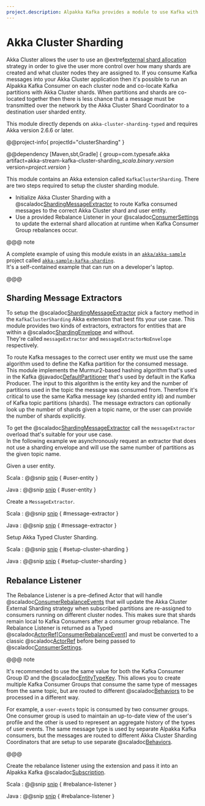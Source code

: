 ```yaml
---
project.description: Alpakka Kafka provides a module to use Kafka with Akka Cluster External Sharding.
---
```

# Akka Cluster Sharding

Akka Cluster allows the user to use an @extref[external shard allocation](akka:/typed/cluster-sharding.html#external-shard-allocation) strategy in order to give the user more control over how many shards are created and what cluster nodes they are assigned to. 
If you consume Kafka messages into your Akka Cluster application then it's possible to run an Alpakka Kafka Consumer on each cluster node and co-locate Kafka partitions with Akka Cluster shards. 
When partitions and shards are co-located together then there is less chance that a message must be transmitted over the network by the Akka Cluster Shard Coordinator to a destination user sharded entity.

This module directly depends on `akka-cluster-sharding-typed` and requires Akka version 2.6.6 or later.

@@project-info{ projectId="clusterSharding" }

@@dependency [Maven,sbt,Gradle] {
  group=com.typesafe.akka
  artifact=akka-stream-kafka-cluster-sharding_$scala.binary.version$
  version=$project.version$
}

This module contains an Akka extension called `KafkaClusterSharding`.
There are two steps required to setup the cluster sharding module.

* Initialize Akka Cluster Sharding with a @scaladoc[ShardingMessageExtractor](akka.cluster.sharding.typed.ShardingMessageExtractor) to route Kafka consumed messages to the correct Akka Cluster shard and user entity.
* Use a provided Rebalance Listener in your @scaladoc[ConsumerSettings](akka.kafka.ConsumerSettings) to update the external shard allocation at runtime when Kafka Consumer Group rebalances occur.

@@@ note

A complete example of using this module exists in an [`akka/akka-sample`](https://github.com/akka/akka-samples) project called [`akka-sample-kafka-sharding`](https://github.com/akka/akka-samples/tree/2.6/akka-sample-kafka-to-sharding-scala).  
It's a self-contained example that can run on a developer's laptop.

@@@

## Sharding Message Extractors

To setup the @scaladoc[ShardingMessageExtractor](akka.cluster.sharding.typed.ShardingMessageExtractor) pick a factory method in the `KafkaClusterSharding` Akka extension that best fits your use case. 
This module provides two kinds of extractors, extractors for entities that are within a @scaladoc[ShardingEnvelope](akka.cluster.sharding.typed.ShardingEnvelope) and without.  
They're called `messageExtractor` and `messageExtractorNoEnvelope` respectively.

To route Kafka messages to the correct user entity we must use the same algorithm used to define the Kafka partition for the consumed message. 
This module implements the Murmur2-based hashing algorithm that's used in the Kafka @javadoc[DefaultPartitioner](org.apache.kafka.clients.producer.Partitioner) that's used by default in the Kafka Producer. 
The input to this algorithm is the entity key and the number of partitions used in the topic the message was consumed from. 
Therefore it's critical to use the same Kafka message key (sharded entity id) and number of Kafka topic partitions (shards). 
The message extractors can optionally look up the number of shards given a topic name, or the user can provide the number of shards explicitly.

To get the @scaladoc[ShardingMessageExtractor](akka.cluster.sharding.typed.ShardingMessageExtractor) call the `messageExtractor` overload that's suitable for your use case.  
In the following example we asynchronously request an extractor that does not use a sharding envelope and will use the same number of partitions as the given topic name.

Given a user entity.

Scala
: @@snip [snip](/tests/src/test/scala/docs/scaladsl/ClusterShardingExample.scala) { #user-entity }

Java
: @@snip [snip](/tests/src/test/java/docs/javadsl/ClusterShardingExample.java) { #user-entity }

Create a `MessageExtractor`.

Scala
: @@snip [snip](/tests/src/test/scala/docs/scaladsl/ClusterShardingExample.scala) { #message-extractor }

Java
: @@snip [snip](/tests/src/test/java/docs/javadsl/ClusterShardingExample.java) { #message-extractor }

Setup Akka Typed Cluster Sharding.

Scala
: @@snip [snip](/tests/src/test/scala/docs/scaladsl/ClusterShardingExample.scala) { #setup-cluster-sharding }

Java
: @@snip [snip](/tests/src/test/java/docs/javadsl/ClusterShardingExample.java) { #setup-cluster-sharding }

## Rebalance Listener

The Rebalance Listener is a pre-defined Actor that will handle @scaladoc[ConsumerRebalanceEvents](akka.kafka.ConsumerRebalanceEvent) that will update the Akka Cluster External Sharding strategy when subscribed partitions are re-assigned to consumers running on different cluster nodes. 
This makes sure that shards remain local to Kafka Consumers after a consumer group rebalance.
The Rebalance Listener is returned as a Typed @scaladoc[ActorRef[ConsumerRebalanceEvent]](akka.actor.typed.ActorRef) and must be converted to a classic @scaladoc[ActorRef](akka.actor.ActorRef) before being passed to @scaladoc[ConsumerSettings](akka.kafka.ConsumerSettings).

@@@ note

It's recommended to use the same value for both the Kafka Consumer Group ID and the @scaladoc[EntityTypeKey](akka.cluster.sharding.typed.scaladsl.EntityTypeKey).
This allows you to create multiple Kafka Consumer Groups that consume the same type of messages from the same topic, but are routed to different @scaladoc[Behaviors](akka.actor.typed.Behavior) to be processed in a different way.

For example, a `user-events` topic is consumed by two consumer groups.
One consumer group is used to maintain an up-to-date view of the user's profile and the other is used to represent an aggregate history of the types of user events.
The same message type is used by separate Alpakka Kafka consumers, but the messages are routed to different Akka Cluster Sharding Coordinators that are setup to use separate @scaladoc[Behaviors](akka.actor.typed.Behavior).  

@@@ 

Create the rebalance listener using the extension and pass it into an Alpakka Kafka @scaladoc[Subscription](akka.kafka.Subscription).

Scala
: @@snip [snip](/tests/src/test/scala/docs/scaladsl/ClusterShardingExample.scala) { #rebalance-listener }

Java
: @@snip [snip](/tests/src/test/java/docs/javadsl/ClusterShardingExample.java) { #rebalance-listener }
